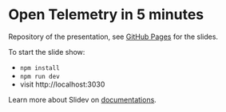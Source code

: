 # Open Telemetry in 5 minutes

Repository of the presentation,
see [GitHub Pages](https://rangzen.github.io/open-telemetry-in-5-minutes/) for the slides.

To start the slide show:

- `npm install`
- `npm run dev`
- visit http://localhost:3030

Learn more about Slidev on [documentations](https://sli.dev/).
